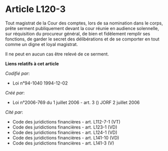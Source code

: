 # Article L120-3

Tout magistrat de la Cour des comptes, lors de sa nomination dans le corps, prête serment publiquement devant la cour réunie
en audience solennelle, sur réquisition du procureur général, de bien et fidèlement remplir ses fonctions, de garder le
secret des délibérations et de se comporter en tout comme un digne et loyal magistrat.

Il ne peut en aucun cas être relevé de ce serment.

**Liens relatifs à cet article**

_Codifié par_:

  - Loi n°94-1040 1994-12-02

_Créé par_:

  - Loi n°2006-769 du 1 juillet 2006 - art. 3 () JORF 2 juillet 2006

_Cité par_:

  - Code des juridictions financières - art. L112-7-1 (VT)
  - Code des juridictions financières - art. L123-1 (VD)
  - Code des juridictions financières - art. L124-1 (VD)
  - Code des juridictions financières - art. L141-10 (VD)
  - Code des juridictions financières - art. L141-3 (V)
